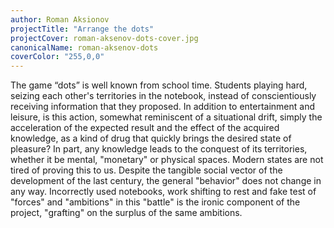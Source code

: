 ```yaml
---
author: Roman Aksionov
projectTitle: "Arrange the dots"
projectCover: roman-aksenov-dots-cover.jpg
canonicalName: roman-aksenov-dots
coverColor: "255,0,0"
---
```


The game “dots” is well known from school time. Students playing hard, seizing each other's territories in the notebook, instead of conscientiously receiving information that they proposed. In addition to entertainment and leisure, is this action, somewhat reminiscent of a situational drift, simply the acceleration of the expected result and the effect of the acquired knowledge, as a kind of drug that quickly brings the desired state of pleasure? In part, any knowledge leads to the conquest of its territories, whether it be mental, "monetary" or physical spaces. Modern states are not tired of proving this to us. Despite the tangible social vector of the development of the last century, the general "behavior" does not change in any way. Incorrectly used notebooks, work shifting to rest and fake test of "forces" and "ambitions" in this "battle" is the ironic component of the project, "grafting" on the surplus of the same ambitions.